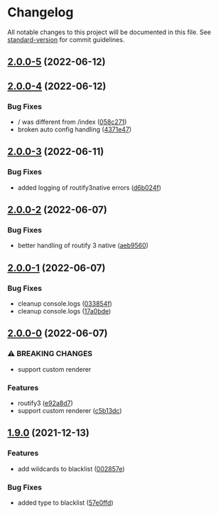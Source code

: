 # Changelog

All notable changes to this project will be documented in this file. See [standard-version](https://github.com/conventional-changelog/standard-version) for commit guidelines.

## [2.0.0-5](https://github.com/roxiness/spank/compare/v2.0.0-4...v2.0.0-5) (2022-06-12)

## [2.0.0-4](https://github.com/roxiness/spank/compare/v2.0.0-3...v2.0.0-4) (2022-06-12)


### Bug Fixes

* / was different from /index ([058c271](https://github.com/roxiness/spank/commit/058c271abf29dc789a2b544f9d7e1570fad6eed2))
* broken auto config handling ([4371e47](https://github.com/roxiness/spank/commit/4371e472a1ecd3fa91b3b77a5d6ea523873f8720))

## [2.0.0-3](https://github.com/roxiness/spank/compare/v2.0.0-2...v2.0.0-3) (2022-06-11)


### Bug Fixes

* added logging of routify3native errors ([d6b024f](https://github.com/roxiness/spank/commit/d6b024f79239f6936118d7376c1927834c91a6a1))

## [2.0.0-2](https://github.com/roxiness/spank/compare/v2.0.0-1...v2.0.0-2) (2022-06-07)


### Bug Fixes

* better handling of routify 3 native ([aeb9560](https://github.com/roxiness/spank/commit/aeb956097fa3b9ad029172df0ead74f0a5d9f142))

## [2.0.0-1](https://github.com/roxiness/spank/compare/v2.0.0-0...v2.0.0-1) (2022-06-07)


### Bug Fixes

* cleanup console.logs ([033854f](https://github.com/roxiness/spank/commit/033854f154dd02406efe8297e17bcb78c956394e))
* cleanup console.logs ([17a0bde](https://github.com/roxiness/spank/commit/17a0bdedef6b076b5039fcb7fd1cd18e28ccf9a1))

## [2.0.0-0](https://github.com/roxiness/spank/compare/v1.9.0...v2.0.0-0) (2022-06-07)


### ⚠ BREAKING CHANGES

* support custom renderer

### Features

* routify3 ([e92a8d7](https://github.com/roxiness/spank/commit/e92a8d73a53b83d16c12a6e4162fffda85e8db01))
* support custom renderer ([c5b13dc](https://github.com/roxiness/spank/commit/c5b13dc763dc3bc59d959fd5f86703c0d62cb86e))

## [1.9.0](https://github.com/roxiness/spank/compare/v1.8.0...v1.9.0) (2021-12-13)


### Features

* add wildcards to blacklist ([002857e](https://github.com/roxiness/spank/commit/002857e2174dc167c95c15ef45128272d14f2751))


### Bug Fixes

* added type to blacklist ([57e0ffd](https://github.com/roxiness/spank/commit/57e0ffdfd4119fcffa4e52b3f973fc41f5ba4e3c))
